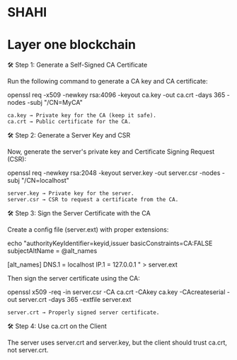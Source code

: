 # SHAHI
# Layer one blockchain

🛠 Step 1: Generate a Self-Signed CA Certificate

Run the following command to generate a CA key and CA certificate:

openssl req -x509 -newkey rsa:4096 -keyout ca.key -out ca.crt -days 365 -nodes -subj "/CN=MyCA"

    ca.key → Private key for the CA (keep it safe).
    ca.crt → Public certificate for the CA.

🛠 Step 2: Generate a Server Key and CSR

Now, generate the server's private key and Certificate Signing Request (CSR):

openssl req -newkey rsa:2048 -keyout server.key -out server.csr -nodes -subj "/CN=localhost"

    server.key → Private key for the server.
    server.csr → CSR to request a certificate from the CA.

🛠 Step 3: Sign the Server Certificate with the CA

Create a config file (server.ext) with proper extensions:

echo "authorityKeyIdentifier=keyid,issuer
basicConstraints=CA:FALSE
subjectAltName = @alt_names

[alt_names]
DNS.1 = localhost
IP.1 = 127.0.0.1
" > server.ext

Then sign the server certificate using the CA:

openssl x509 -req -in server.csr -CA ca.crt -CAkey ca.key -CAcreateserial -out server.crt -days 365 -extfile server.ext

    server.crt → Properly signed server certificate.

🛠 Step 4: Use ca.crt on the Client

The server uses server.crt and server.key, but the client should trust ca.crt, not server.crt.
